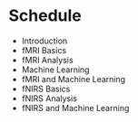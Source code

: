# Schedule

* Introduction
* fMRI Basics
* fMRI Analysis
* Machine Learning
* fMRI and Machine Learning
* fNIRS Basics
* fNIRS Analysis
* fNIRS and Machine Learning